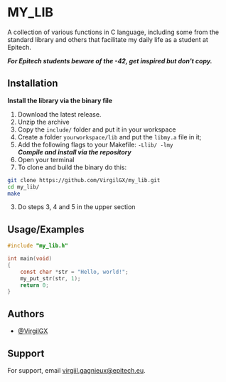 
# MY_LIB

A collection of various functions in C language, including some from the standard library and others that facilitate my daily life as a student at Epitech. 


***For Epitech students beware of the -42, get inspired but don't copy.***


## Installation

**Install the library via the binary file**

1. Download the latest release.
2. Unzip the archive
3. Copy the `include/` folder and put it in your workspace
4. Create a folder `yourworkspace/lib` and put the `libmy.a` file in it;
5. Add the following flags to your Makefile: `-Llib/ -lmy`
\
***Compile and install via the repository***
1. Open your terminal
2. To clone and build the binary do this:
```bash
git clone https://github.com/VirgilGX/my_lib.git
cd my_lib/
make
```
3. Do steps 3, 4 and 5 in the upper section
## Usage/Examples

```c
#include "my_lib.h"

int main(void)
{
    const char *str = "Hello, world!";
    my_put_str(str, 1);
    return 0;
}
```


## Authors

- [@VirgilGX](https://github.com/VirgilGX)


## Support

For support, email virgiil.gagnieux@epitech.eu.

